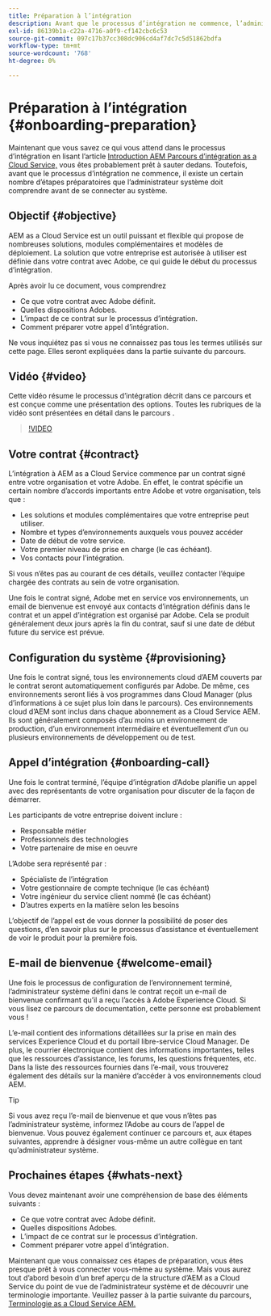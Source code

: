 ```yaml
---
title: Préparation à l’intégration
description: Avant que le processus d’intégration ne commence, l’administrateur système doit comprendre un certain nombre d’étapes préparatoires avant de se connecter au système.
exl-id: 86139b1a-c22a-4716-a0f9-cf142cbc6c53
source-git-commit: 097c17b37cc308dc906cd4af7dc7c5d51862bdfa
workflow-type: tm+mt
source-wordcount: '768'
ht-degree: 0%

---
```


# Préparation à l’intégration {#onboarding-preparation}

Maintenant que vous savez ce qui vous attend dans le processus d’intégration en lisant l’article [Introduction AEM Parcours d’intégration as a Cloud Service,](overview.md) vous êtes probablement prêt à sauter dedans. Toutefois, avant que le processus d’intégration ne commence, il existe un certain nombre d’étapes préparatoires que l’administrateur système doit comprendre avant de se connecter au système.

## Objectif {#objective}

AEM as a Cloud Service est un outil puissant et flexible qui propose de nombreuses solutions, modules complémentaires et modèles de déploiement. La solution que votre entreprise est autorisée à utiliser est définie dans votre contrat avec Adobe, ce qui guide le début du processus d’intégration.

Après avoir lu ce document, vous comprendrez

* Ce que votre contrat avec Adobe définit.
* Quelles dispositions Adobes.
* L’impact de ce contrat sur le processus d’intégration.
* Comment préparer votre appel d’intégration.

Ne vous inquiétez pas si vous ne connaissez pas tous les termes utilisés sur cette page. Elles seront expliquées dans la partie suivante du parcours.

## Vidéo  {#video}

Cette vidéo résume le processus d’intégration décrit dans ce parcours et est conçue comme une présentation des options. Toutes les rubriques de la vidéo sont présentées en détail dans le parcours .

>[!VIDEO](https://video.tv.adobe.com/v/336959/?quality=12&learn=on)

## Votre contrat {#contract}

L’intégration à AEM as a Cloud Service commence par un contrat signé entre votre organisation et votre Adobe. En effet, le contrat spécifie un certain nombre d’accords importants entre Adobe et votre organisation, tels que :

* Les solutions et modules complémentaires que votre entreprise peut utiliser.
* Nombre et types d’environnements auxquels vous pouvez accéder
* Date de début de votre service.
* Votre premier niveau de prise en charge (le cas échéant).
* Vos contacts pour l’intégration.

Si vous n’êtes pas au courant de ces détails, veuillez contacter l’équipe chargée des contrats au sein de votre organisation.

Une fois le contrat signé, Adobe met en service vos environnements, un email de bienvenue est envoyé aux contacts d’intégration définis dans le contrat et un appel d’intégration est organisé par Adobe. Cela se produit généralement deux jours après la fin du contrat, sauf si une date de début future du service est prévue.

## Configuration du système {#provisioning}

Une fois le contrat signé, tous les environnements cloud d’AEM couverts par le contrat seront automatiquement configurés par Adobe. De même, ces environnements seront liés à vos programmes dans Cloud Manager (plus d’informations à ce sujet plus loin dans le parcours). Ces environnements cloud d’AEM sont inclus dans chaque abonnement as a Cloud Service AEM. Ils sont généralement composés d’au moins un environnement de production, d’un environnement intermédiaire et éventuellement d’un ou plusieurs environnements de développement ou de test.

## Appel d’intégration {#onboarding-call}

Une fois le contrat terminé, l’équipe d’intégration d’Adobe planifie un appel avec des représentants de votre organisation pour discuter de la façon de démarrer.

Les participants de votre entreprise doivent inclure :

* Responsable métier
* Professionnels des technologies
* Votre partenaire de mise en oeuvre

L’Adobe sera représenté par :

* Spécialiste de l’intégration
* Votre gestionnaire de compte technique (le cas échéant)
* Votre ingénieur du service client nommé (le cas échéant)
* D’autres experts en la matière selon les besoins

L’objectif de l’appel est de vous donner la possibilité de poser des questions, d’en savoir plus sur le processus d’assistance et éventuellement de voir le produit pour la première fois.

## E-mail de bienvenue {#welcome-email}

Une fois le processus de configuration de l’environnement terminé, l’administrateur système défini dans le contrat reçoit un e-mail de bienvenue confirmant qu’il a reçu l’accès à Adobe Experience Cloud. Si vous lisez ce parcours de documentation, cette personne est probablement vous !

L’e-mail contient des informations détaillées sur la prise en main des services Experience Cloud et du portail libre-service Cloud Manager. De plus, le courrier électronique contient des informations importantes, telles que les ressources d’assistance, les forums, les questions fréquentes, etc. Dans la liste des ressources fournies dans l’e-mail, vous trouverez également des détails sur la manière d’accéder à vos environnements cloud AEM.

>[!TIP]
>
>Si vous avez reçu l’e-mail de bienvenue et que vous n’êtes pas l’administrateur système, informez l’Adobe au cours de l’appel de bienvenue. Vous pouvez également continuer ce parcours et, aux étapes suivantes, apprendre à désigner vous-même un autre collègue en tant qu’administrateur système.

## Prochaines étapes {#whats-next}

Vous devez maintenant avoir une compréhension de base des éléments suivants :

* Ce que votre contrat avec Adobe définit.
* Quelles dispositions Adobes.
* L’impact de ce contrat sur le processus d’intégration.
* Comment préparer votre appel d’intégration.

Maintenant que vous connaissez ces étapes de préparation, vous êtes presque prêt à vous connecter vous-même au système. Mais vous aurez tout d’abord besoin d’un bref aperçu de la structure d’AEM as a Cloud Service du point de vue de l’administrateur système et de découvrir une terminologie importante. Veuillez passer à la partie suivante du parcours, [Terminologie as a Cloud Service AEM.](terminology.md)
